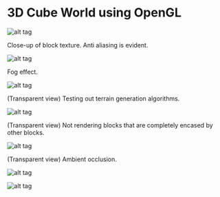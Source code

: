 # 3D Cube World using OpenGL

![alt tag](https://github.com/jaewany/3D_World/blob/master/pics/Untitled11.png)

Close-up of block texture. Anti aliasing is evident.

![alt tag](https://github.com/jaewany/3D_World/blob/master/pics/Untitled12.png)

Fog effect.

![alt tag](https://github.com/jaewany/3D_World/blob/master/pics/Untitled13.png)

(Transparent view) Testing out terrain generation algorithms.

![alt tag](https://github.com/jaewany/3D_World/blob/master/pics/Untitled14.png)

(Transparent view) Not rendering blocks that are completely encased by other blocks.

![alt tag](https://github.com/jaewany/3D_World/blob/master/pics/Untitled15.png)

(Transparent view) Ambient occlusion.

![alt tag]()

![alt tag]()
